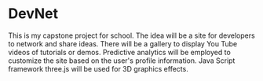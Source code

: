 # DevNet

This is my capstone project for school. 
The idea will be a site for developers to network and share ideas. 
There will be a gallery to display You Tube videos of tutorials or demos. 
Predictive analytics will be employed to customize the site based on the user's profile information. 
Java Script framework three.js will be used for 3D graphics effects.
